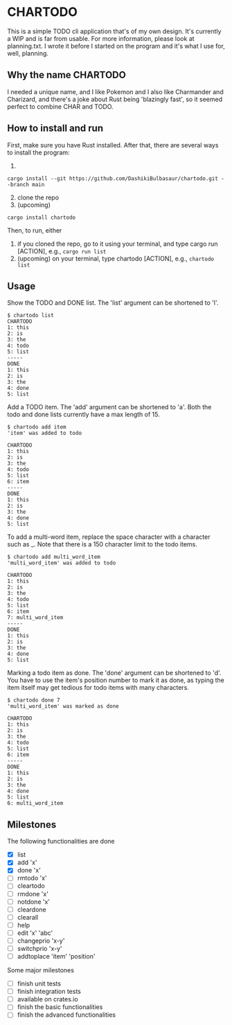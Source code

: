 # CHARTODO

This is a simple TODO cli application that's of my own design. It's currently a WIP and is far from usable. For more information, please look at planning.txt. I wrote it before I started on the program and it's what I use for, well, planning. 

## Why the name CHARTODO

I needed a unique name, and I like Pokemon and I also like Charmander and Charizard, and there's a joke about Rust being 'blazingly fast', so it seemed perfect to combine CHAR and TODO.

## How to install and run

First, make sure you have Rust installed. After that, there are several ways to install the program:

1.
```sh-session
cargo install --git https://github.com/DashikiBulbasaur/chartodo.git --branch main
```
2. clone the repo
3. (upcoming)
```sh-session
cargo install chartodo
```

Then, to run, either

1. if you cloned the repo, go to it using your terminal, and type cargo run [ACTION], e.g., `cargo run list`
2. (upcoming) on your terminal, type chartodo [ACTION], e.g., `chartodo list`

## Usage

Show the TODO and DONE list. The 'list' argument can be shortened to 'l'. 

```sh-session
$ chartodo list
CHARTODO
1: this
2: is
3: the
4: todo
5: list
-----
DONE
1: this
2: is
3: the
4: done
5: list
```

Add a TODO item. The 'add' argument can be shortened to 'a'. Both the todo and done lists currently have a max length of 15.

```sh-session
$ chartodo add item
'item' was added to todo

CHARTODO
1: this
2: is
3: the
4: todo
5: list
6: item
-----
DONE
1: this
2: is
3: the
4: done
5: list
```

To add a multi-word item, replace the space character with a character such as _. Note that there is a 150 character limit to the todo items.

```sh-session
$ chartodo add multi_word_item
'multi_word_item' was added to todo

CHARTODO
1: this
2: is
3: the
4: todo
5: list
6: item
7: multi_word_item
-----
DONE
1: this
2: is
3: the
4: done
5: list
```

Marking a todo item as done. The 'done' argument can be shortened to 'd'. You have to use the item's position number to mark it as done, as typing the item itself may get tedious for todo items with many characters.

```sh-session
$ chartodo done 7
'multi_word_item' was marked as done

CHARTODO
1: this
2: is
3: the
4: todo
5: list
6: item
-----
DONE
1: this
2: is
3: the
4: done
5: list
6: multi_word_item
```

## Milestones

The following functionalities are done
- [x] list 
- [x] add 'x'
- [x] done 'x'
- [ ] rmtodo 'x'
- [ ] cleartodo
- [ ] rmdone 'x'
- [ ] notdone 'x'
- [ ] cleardone
- [ ] clearall
- [ ] help
- [ ] edit 'x' 'abc'
- [ ] changeprio 'x-y'
- [ ] switchprio 'x-y'
- [ ] addtoplace 'item' 'position'

Some major milestones 
- [ ] finish unit tests
- [ ] finish integration tests
- [ ] available on crates.io
- [ ] finish the basic functionalities
- [ ] finish the advanced functionalities
